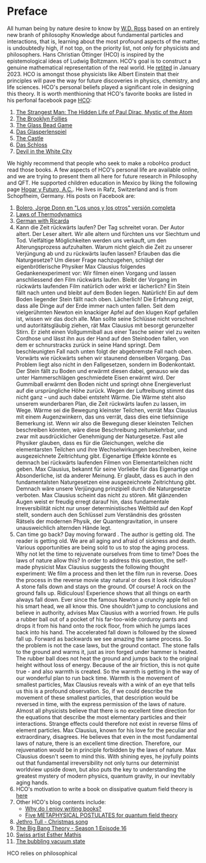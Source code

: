 Preface
================================

All human being by nature desire to know by [W.D. Ross](http://classics.mit.edu/Aristotle/metaphysics.html) based on an
entirely new branh of philosophy
Knowledge about fundamental particles and interactions, that is, learning about the most profound aspects of the
matter, is undoubtedly high, if not top, on the priority list, not only for physicists and philosophers.
Hans Christian Öttinger (HCO) is inspired by the epistemological ideas of Ludwig Boltzmann.
HCO's goal is to construct a genuine mathematical representation of the real world. He [retited](https://polyphys.mat.ethz.ch/emeritus.html) in January 2023.
HCO is amongst those physicists like Albert Einstein that their principles will pave the way for future discoveries in 
physics, chemistry, and life sciences. HCO's personal beliefs played a significant role in designing this theory.
It is worth menthioning that HCO's favorite  books are listed in his perfonal facebook page [HCO](https://www.facebook.com/hans.christian.oettinger):
1. [The Strangest Man: The Hidden Life of Paul Dirac, Mystic of the Atom](https://a.co/d/4IwkFYF)
2. [The Brooklyn Follies](https://a.co/d/b6QkvJT)
3. [The Glass Bead Game](https://a.co/d/3xDVLEY)
4. [Das Glasperlenspiel](https://amzn.eu/d/eJMrtUc)
5. [The Castle](https://a.co/d/1ekIPaV)
6. [Das Schloss](https://amzn.eu/d/8UKZMix)
7. [Devil in the White City](https://a.co/d/fFE5317)

We highly recommend that people who seek to make a roboHco product read those books. A few aspects of HCO's personal 
life are available online, and we are trying to present them all here for future research in Philosophy and QFT. He 
supported children education in Mexico by liking the following page 
[Hogar y Futuro, A.C.](https://www.facebook.com/HogaryFuturo). He lives in Rafz, Switzerland and is from Schopfheim, 
Germany. His posts on Facebook are:
1. [Bolero, Jorge Donn en "Los unos y los otros" versión completa](https://youtu.be/lCtqsUMB3UI)
2. [Laws of Thermodynamics](https://youtu.be/KTHiIwxcexI)
3. [German with Ricarda](https://sites.google.com/view/german-with-ricarda?fbclid=IwAR2NpAg__COQf64NQMUAip6ix2gprZnooUN-k8n_iMFxs7A-MXUGbnEvmf8)
4. Kann die Zeit rückwärts laufen?
Der Tag schreitet voran. Der Autor altert. Der Leser altert. Wir alle altern und fürchten uns vor Siechtum und Tod. Vielfältige Möglichkeiten werden uns verkauft, um den Alterungsprozess aufzuhalten. Warum nicht gleich die Zeit zu unserer Verjüngung ab und zu rückwärts laufen lassen? Erlauben das die Naturgesetze?
Um dieser Frage nachzugehen, schlägt der eigenbrötlerische Physiker Max Clausius folgendes Gedankenexperiment vor: Wir filmen einen Vorgang und lassen anschliessend den Film rückwärts laufen. Bleibt der Vorgang im rückwärts laufenden Film natürlich oder wirkt er lächerlich? Ein Stein fällt nach unten und bleibt auf dem Boden liegen. Natürlich! Ein auf dem Boden liegender Stein fällt nach oben. Lächerlich! Die Erfahrung zeigt, dass alle Dinge auf der Erde immer nach unten fallen. Seit dem vielgerühmten Newton ein knackiger Apfel auf den klugen Kopf gefallen ist, wissen wir das doch alle.
Man sollte seine Schlüsse nicht vorschnell und autoritätsgläubig ziehen, rät Max Clausius mit besorgt gerunzelter Stirn. Er zieht einen Vollgummiball aus einer Tasche seiner viel zu weiten Cordhose und lässt ihn aus der Hand auf den Steinboden fallen, von dem er schnurstracks zurück in seine Hand springt. Dem beschleunigten Fall nach unten folgt der abgebremste Fall nach oben. Vorwärts wie rückwärts sehen wir staunend denselben Vorgang. Das Problem liegt also nicht in den Fallgesetzen, sondern im Bodenkontakt. Der Stein fällt zu Boden und erwärmt diesen dabei, genauso wie das unter Hammerschlägen geschmiedete Eisen erwärmt wird. Der Gummiball erwärmt den Boden nicht und springt ohne Energieverlust auf die ursprüngliche Höhe zurück. Wegen der Luftreibung stimmt das nicht ganz – und auch dabei entsteht Wärme.
Die Wärme steht also unserem wunderbaren Plan, die Zeit rückwärts laufen zu lassen, im Wege. Wärme sei die Bewegung kleinster Teilchen, verrät Max Clausius mit einem Augenzwinkern, das uns verrät, dass dies eine tiefsinnige Bemerkung ist.  Wenn wir also die Bewegung dieser kleinsten Teilchen beschreiben könnten, wäre diese Beschreibung zeitumkehrbar, und zwar mit ausdrücklicher Genehmigung der Naturgesetze.
Fast alle Physiker glauben, dass es für die Gleichungen, welche die elementarsten Teilchen und ihre Wechselwirkungen beschreiben, keine ausgezeichnete Zeitrichtung gibt. Eigenartige Effekte könnte es demnach bei rückwärts laufenden Filmen von Elementarteilchen nicht geben. Max Clausius, bekannt für seine Vorliebe für das Eigenartige und Absonderliche, ist da anderer Meinung. Er glaubt, dass es auch in den fundamentalsten Naturgesetzen eine ausgezeichnete Zeitrichtung gibt. Demnach wäre unsere Verjüngung prinzipiell durch die Naturgesetze verboten. Max Clausius scheint das nicht zu stören. Mit glänzenden Augen weist er freudig erregt darauf hin, dass fundamentale Irreversibilität nicht nur unser deterministisches Weltbild auf den Kopf stellt, sondern auch den Schlüssel zum Verständnis des grössten Rätsels der modernen Physik, der Quantengravitation, in unsere unausweichlich alternden Hände legt.
5. Can time go back?
Day moving forward . The author is getting old. The reader is getting old. We are all aging and afraid of sickness and death. Various opportunities are being sold to us to stop the aging process. Why not let the time to rejuvenate ourselves from time to time? Does the laws of nature allow this?
In order to address this question, the self-made physicist Max Clausius suggests the following thought experiment: We film a process and then let the film run in reverse. Does the process in the reverse movie stay natural or does it look ridiculous? A stone falls down and stays on the ground. Of course! A rock on the ground falls up. Ridiculous! Experience shows that all things on earth always fall down. Ever since the famous Newton a crunchy apple fell on his smart head, we all know this.
One shouldn’t jump to conclusions and believe in authority, advises Max Clausius with a worried frown. He pulls a rubber ball out of a pocket of his far-too-wide corduroy pants and drops it from his hand onto the rock floor, from which he jumps laces back into his hand. The accelerated fall down is followed by the slowed fall up. Forward as backwards we see amazing the same process. So the problem is not the case laws, but the ground contact. The stone falls to the ground and warms it, just as iron forged under hammer is heated. The rubber ball does not heat the ground and jumps back to the original height without loss of energy. Because of the air friction, this is not quite true - and also warmth is created.
So the warmth is getting in the way of our wonderful plan to run back time. Warmth is the movement of smallest particles, Max Clausius reveals with a wink of an eye that tells us this is a profound observation. So, if we could describe the movement of these smallest particles, that description would be reversed in time, with the express permission of the laws of nature.
Almost all physicists believe that there is no excellent time direction for the equations that describe the most elementary particles and their interactions. Strange effects could therefore not exist in reverse films of element particles. Max Clausius, known for his love for the peculiar and extraordinary, disagrees. He believes that even in the most fundamental laws of nature, there is an excellent time direction. Therefore, our rejuvenation would be in principle forbidden by the laws of nature. Max Clausius doesn't seem to mind this. With shining eyes, he joyfully points out that fundamental irreversibility not only turns our determinist worldview upside down, but also puts the key to understanding the greatest mystery of modern physics, quantum gravity, in our inevitably aging hands.
6. HCO's motivation to write a book on dissipative quatum field theory is [here](https://hcobooks.blogspot.com/2017/07/is-nature-fundamentally-irreversible.html?spref=fb&fbclid=IwAR1z9KGdMhOTl41F288BeKkBEq7sQQLhaSQ9rgx7NFqjSqM7TNgb8MSECXA)
7. Other HCO's blog contents include:
   * [Why do I enjoy writing books?](https://hcobooks.blogspot.com/2017/07/why-do-i-enjoy-writing-books_2.html)
   * [Five METAPHYSICAL POSTULATES for quantum field theory](https://hcobooks.blogspot.com/2017/07/five-metaphysical-postulates-for-quantum.html)
8. [Jethro Tull - Christmas song](https://youtu.be/BdalBvgNAxI)
9. [The Big Bang Theory - Season 1 Episode 16](https://youtu.be/n8ghizM7Dto)
10. [Swiss artist Esther Mathis](https://www.esthermathis.ch/)
11. [The bubbling vacuum state](https://player.vimeo.com/video/126890602?title=0&byline=0&portrait=0)

HCO relies on philosophical 